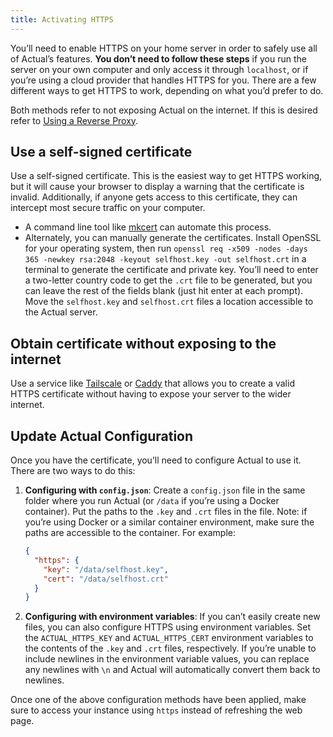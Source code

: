 ```yaml
---
title: Activating HTTPS
---
```


You’ll need to enable HTTPS on your home server in order to safely use all of Actual’s features. **You don’t need to follow these steps** if you run the server on your own computer and only access it through `localhost`, or if you’re using a cloud provider that handles HTTPS for you. There are a few different ways to get HTTPS to work, depending on what you’d prefer to do.

Both methods refer to not exposing Actual on the internet. If this is desired refer to [Using a Reverse Proxy](reverse-proxies).

## Use a self-signed certificate

Use a self-signed certificate. This is the easiest way to get HTTPS working, but it will cause your browser to display a warning that the certificate is invalid. Additionally, if anyone gets access to this certificate, they can intercept most secure traffic on your computer.
   - A command line tool like [mkcert](https://github.com/FiloSottile/mkcert) can automate this process.
   - Alternately, you can manually generate the certificates. Install OpenSSL for your operating system, then run `openssl req -x509 -nodes -days 365 -newkey rsa:2048 -keyout selfhost.key -out selfhost.crt` in a terminal to generate the certificate and private key. You’ll need to enter a two-letter country code to get the `.crt` file to be generated, but you can leave the rest of the fields blank (just hit enter at each prompt). Move the `selfhost.key` and `selfhost.crt` files a location accessible to the Actual server.

## Obtain certificate without exposing to the internet 
Use a service like [Tailscale](https://tailscale.com/kb/1153/enabling-https/) or [Caddy](https://caddyserver.com/docs/automatic-https#dns-challenge) that allows you to create a valid HTTPS certificate without having to expose your server to the wider internet.

## Update Actual Configuration
Once you have the certificate, you’ll need to configure Actual to use it. There are two ways to do this:

1. **Configuring with `config.json`**: Create a `config.json` file in the same folder where you run Actual (or `/data` if you’re using a Docker container). Put the paths to the `.key` and `.crt` files in the file. Note: if you’re using Docker or a similar container environment, make sure the paths are accessible to the container. For example:
   ```json
   {
     "https": {
       "key": "/data/selfhost.key",
       "cert": "/data/selfhost.crt"
     }
   }
   ```
2. **Configuring with environment variables**: If you can’t easily create new files, you can also configure HTTPS using environment variables. Set the `ACTUAL_HTTPS_KEY` and `ACTUAL_HTTPS_CERT` environment variables to the contents of the `.key` and `.crt` files, respectively. If you’re unable to include newlines in the environment variable values, you can replace any newlines with `\n` and Actual will automatically convert them back to newlines.

Once one of the above configuration methods have been applied, make sure to access your instance using `https` instead of refreshing the web page.
